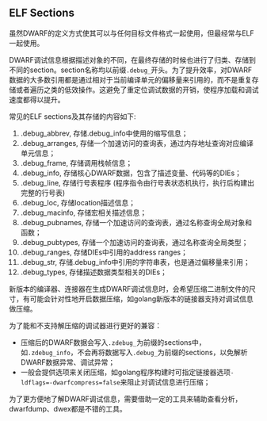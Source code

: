 ## ELF Sections

虽然DWARF的定义方式使其可以与任何目标文件格式一起使用，但最经常与ELF一起使用。

DWARF调试信息根据描述对象的不同，在最终存储的时候也进行了归类、存储到不同的section。section名称均以前缀`.debug_`开头。为了提升效率，对DWARF数据的大多数引用都是通过相对于当前编译单元的偏移量来引用的，而不是重复存储或者遍历之类的低效操作。这避免了重定位调试数据的开销，使程序加载和调试速度都得以提升。

常见的ELF sections及其存储的内容如下:

1. .debug_abbrev, 存储.debug_info中使用的缩写信息；
2. .debug_arranges, 存储一个加速访问的查询表，通过内存地址查询对应编译单元信息；
3. .debug_frame, 存储调用栈帧信息；
4. .debug_info, 存储核心DWARF数据，包含了描述变量、代码等的DIEs；
5. .debug_line, 存储行号表程序 (程序指令由行号表状态机执行，执行后构建出完整的行号表)
6. .debug_loc, 存储location描述信息；
7. .debug_macinfo, 存储宏相关描述信息；
8. .debug_pubnames, 存储一个加速访问的查询表，通过名称查询全局对象和函数；
9. .debug_pubtypes, 存储一个加速访问的查询表，通过名称查询全局类型；
10. .debug_ranges, 存储DIEs中引用的address ranges；
11. .debug_str, 存储.debug_info中引用的字符串表，也是通过偏移量来引用；
12. .debug_types, 存储描述数据类型相关的DIEs；

新版本的编译器、连接器在生成DWARF调试信息时，会希望压缩二进制文件的尺寸，有可能会针对性地开启数据压缩，如golang新版本的链接器支持对调试信息做压缩。

为了能和不支持解压缩的调试器进行更好的兼容：

- 压缩后的DWARF数据会写入`.zdebug_`为前缀的sections中，如`.zdebug_info`，不会再将数据写入`.debug_`为前缀的sections，以免解析DWARF数据异常、调试异常；
- 一般会提供选项来关闭压缩，如golang程序构建时可指定链接器选项`-ldflags=-dwarfcompress=false`来阻止对调试信息进行压缩；

为了更方便地了解DWARF调试信息，需要借助一定的工具来辅助查看分析，dwarfdump、dwex都是不错的工具。




